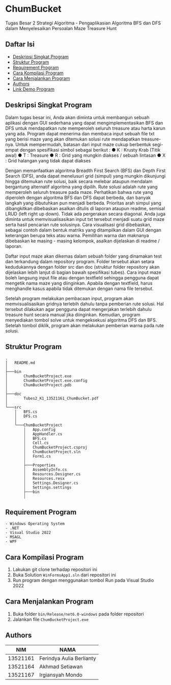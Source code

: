 # ChumBucket
Tugas Besar 2 Strategi Algoritma - Pengaplikasian Algoritma BFS dan DFS dalam Menyelesaikan Persoalan Maze Treasure Hunt

## Daftar Isi
* [Deskripsi Singkat Program](#deskripsi-singkat-program)
* [Struktur Program](#struktur-program)
* [Requirement Program](#requirement-program)
* [Cara Kompilasi Program](#cara-kompilasi-program)
* [Cara Menjalankan Program](#cara-menjalankan-program)
* [Authors](#authors)
* [Link Demo Program](#link-demo-program)

## Deskripsi Singkat Program

Dalam tugas besar ini, Anda akan diminta untuk membangun sebuah aplikasi dengan GUI sederhana
yang dapat mengimplementasikan BFS dan DFS untuk mendapatkan rute memperoleh seluruh
treasure atau harta karun yang ada. Program dapat menerima dan membaca input sebuah file txt
yang berisi maze yang akan ditemukan solusi rute mendapatkan treasure-nya. Untuk mempermudah,
batasan dari input maze cukup berbentuk segi-empat dengan spesifikasi simbol sebagai berikut :
● K : Krusty Krab (Titik awal)
● T : Treasure
● R : Grid yang mungkin diakses / sebuah lintasan
● X : Grid halangan yang tidak dapat diakses

Dengan memanfaatkan algoritma Breadth First Search (BFS) dan Depth First Search (DFS), anda dapat menelusuri grid (simpul) yang mungkin dikunjungi hingga ditemukan rute solusi, baik secara melebar ataupun mendalam bergantung alternatif algoritma yang dipilih. Rute solusi adalah rute yang memperoleh seluruh treasure pada maze. Perhatikan bahwa rute yang diperoleh dengan algoritma BFS dan DFS dapat berbeda, dan banyak langkah yang dibutuhkan pun menjadi berbeda. Prioritas arah simpul yang dibangkitkan dibebaskan asalkan ditulis di laporan ataupun readme, semisal LRUD (left right up down). Tidak ada pergerakan secara diagonal. Anda juga diminta untuk
memvisualisasikan input txt tersebut menjadi suatu grid maze serta hasil pencarian rute solusinya. Cara visualisasi grid dibebaskan, sebagai contoh dalam bentuk matriks yang ditampilkan dalam GUI dengan keterangan berupa teks atau warna. Pemilihan warna dan maknanya dibebaskan ke masing - masing kelompok, asalkan dijelaskan di readme / laporan.

Daftar input maze akan dikemas dalam sebuah folder yang dinamakan test dan terkandung dalam repository program. Folder tersebut akan setara kedudukannya dengan folder src dan doc
(struktur folder repository akan dijelaskan lebih lanjut di bagian bawah spesifikasi tubes). Cara input maze boleh langsung input file atau dengan textfield sehingga pengguna dapat mengetik
nama maze yang diinginkan. Apabila dengan textfield, harus menghandle kasus apabila tidak
ditemukan dengan nama file tersebut.

Setelah program melakukan pembacaan input, program akan memvisualisasikan gridnya terlebih dahulu tanpa pemberian rute solusi. Hal tersebut dilakukan agar pengguna dapat mengerjakan terlebih dahulu treasure hunt secara manual jika diinginkan. Kemudian, program menyediakan tombol solve untuk mengeksekusi algoritma DFS dan BFS. Setelah tombol diklik,
program akan melakukan pemberian warna pada rute solusi.

## Struktur Program

    .
    │   README.md
    │
    ├───bin
    │       ChumBucketProject.exe 
    │       ChumBucketProject.exe.config
    │       ChumBucketProject.pdb
    │
    ├───doc
    │       Tubes2_K1_13521161_ChumBucket.pdf
    │
    └───src
        │   BFS.cs
        │   DFS.cs
        │
        └───ChumBucketProject
            │   App.config
            │   AppHandler.cs
            │   BFS.cs
            │   Cell.cs
            │   ChumBucketProject.csproj
            │   ChumBucketProject.sln
            │   Form1.cs
            │   
            ├───Properties
            │   AssemblyInfo.cs
            │   Resources.Designer.cs
            │   Resources.resx
            │   Settings.Designer.cs
            │   Settings.settings
            ├───bin 
            │   
            
## Requirement Program
    - Windows Operating System
    - .NET
    - Visual Studio 2022
    - MSAGL
    - WPF

## Cara Kompilasi Program
1. Lakukan git clone terhadap repositori ini
2. Buka Solution `WinFormsApp1.sln` dari repositori ini
3. Run program dengan menggunakan tombol Run pada Visual Studio 2022

## Cara Menjalankan Program
1. Buka folder `bin/Release/net6.0-windows` pada folder repositori
2. Jalankan file `ChumBucketProject.exe`

## Authors

| NIM      | NAMA                        |
|----------|-----------------------------|
| 13521161 | Ferindya Aulia Berlianty    |
| 13521164 | Akhmad Setiawan             |
| 13521167 | Irgiansyah Mondo            |
